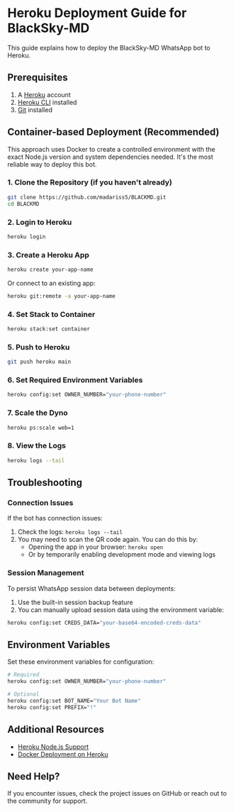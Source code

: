 # Heroku Deployment Guide for BlackSky-MD

This guide explains how to deploy the BlackSky-MD WhatsApp bot to Heroku.

## Prerequisites

1. A [Heroku](https://www.heroku.com/) account
2. [Heroku CLI](https://devcenter.heroku.com/articles/heroku-cli) installed
3. [Git](https://git-scm.com/) installed

## Container-based Deployment (Recommended)

This approach uses Docker to create a controlled environment with the exact Node.js version and system dependencies needed. It's the most reliable way to deploy this bot.

### 1. Clone the Repository (if you haven't already)

```bash
git clone https://github.com/madariss5/BLACKMD.git
cd BLACKMD
```

### 2. Login to Heroku

```bash
heroku login
```

### 3. Create a Heroku App

```bash
heroku create your-app-name
```

Or connect to an existing app:

```bash
heroku git:remote -a your-app-name
```

### 4. Set Stack to Container

```bash
heroku stack:set container
```

### 5. Push to Heroku

```bash
git push heroku main
```

### 6. Set Required Environment Variables

```bash
heroku config:set OWNER_NUMBER="your-phone-number"
```

### 7. Scale the Dyno

```bash
heroku ps:scale web=1
```

### 8. View the Logs

```bash
heroku logs --tail
```

## Troubleshooting

### Connection Issues

If the bot has connection issues:

1. Check the logs: `heroku logs --tail`
2. You may need to scan the QR code again. You can do this by:
   - Opening the app in your browser: `heroku open`
   - Or by temporarily enabling development mode and viewing logs

### Session Management

To persist WhatsApp session data between deployments:

1. Use the built-in session backup feature
2. You can manually upload session data using the environment variable:

```bash
heroku config:set CREDS_DATA="your-base64-encoded-creds-data"
```

## Environment Variables

Set these environment variables for configuration:

```bash
# Required
heroku config:set OWNER_NUMBER="your-phone-number"

# Optional
heroku config:set BOT_NAME="Your Bot Name"
heroku config:set PREFIX="!"
```

## Additional Resources

- [Heroku Node.js Support](https://devcenter.heroku.com/articles/nodejs-support)
- [Docker Deployment on Heroku](https://devcenter.heroku.com/articles/container-registry-and-runtime)

## Need Help?

If you encounter issues, check the project issues on GitHub or reach out to the community for support.